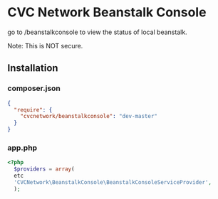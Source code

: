# CVC Network Beanstalk Console

go to /beanstalkconsole to view the status of local beanstalk.

Note: This is NOT secure.

## Installation

### composer.json
```json
{
  "require": {
    "cvcnetwork/beanstalkconsole": "dev-master"
  }
}
```

### app.php
```php
<?php
  $providers = array(
  etc
  'CVCNetwork\BeanstalkConsole\BeanstalkConsoleServiceProvider',
  );

```